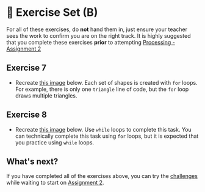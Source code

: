 # &#x1F4D8; Exercise Set (B)

For all of these exercises, do **not** hand them in, just ensure your teacher sees the work to confirm you are on the right track.  It is highly suggested that you complete these exercises **prior** to attempting [Processing - Assignment 2](./Processing-Assignment-2)

## Exercise 7
* Recreate [this image](http://mrseidel.com/images/Processing/2O/Exercise6_2O.png) below.  Each set of shapes is created with ```for``` loops.  For example, there is only one ```triangle``` line of code, but the ```for``` loop draws multiple triangles.

## Exercise 8
* Recreate [this image](https://mrseidel.com/images/Processing/2O/Exercise8_2O.gif) below. Use ```while``` loops to complete this task.  You can technically complete this task using ```for``` loops, but it is expected that you practice using ```while``` loops.

## What's next?
If you have completed all of the exercises above, you can try the [challenges](./Programming-Challenges) while waiting to start on [Assignment 2](./Programming-Assignment-2).

